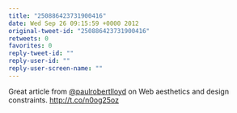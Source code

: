 ```yaml
---
title: "250886423731900416"
date: Wed Sep 26 09:15:59 +0000 2012
original-tweet-id: "250886423731900416"
retweets: 0
favorites: 0
reply-tweet-id: ""
reply-user-id: ""
reply-user-screen-name: ""
---
```

Great article from <a href="https://twitter.com/paulrobertlloyd">@paulrobertlloyd</a> on Web aesthetics and design constraints. http://t.co/n0og25oz
